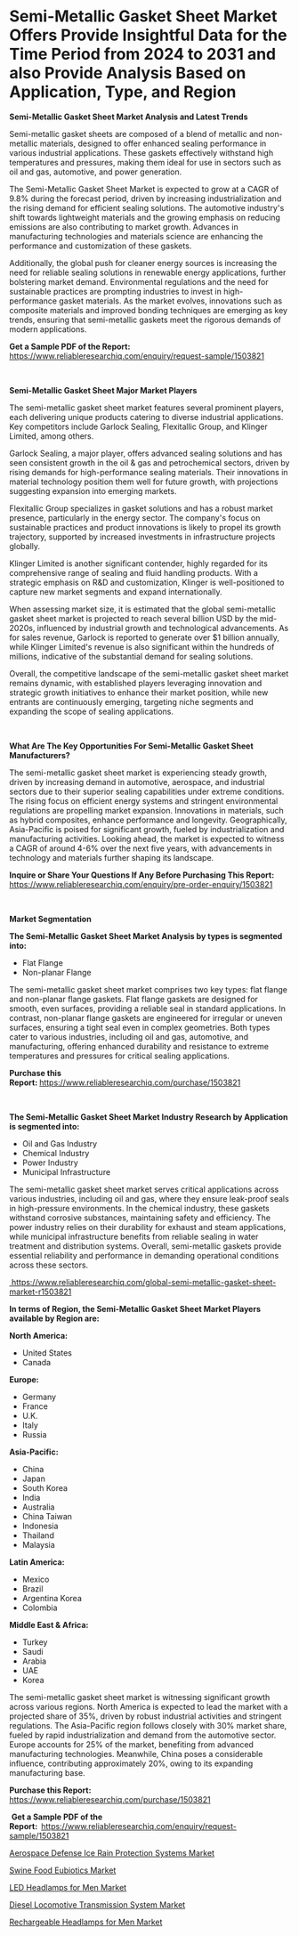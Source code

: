 <p><h1>Semi-Metallic Gasket Sheet Market Offers Provide Insightful Data for the Time Period from 2024 to 2031 and also Provide Analysis Based on Application, Type, and Region</h1></p><p><strong>Semi-Metallic Gasket Sheet Market Analysis and Latest Trends</strong></p>
<p><p>Semi-metallic gasket sheets are composed of a blend of metallic and non-metallic materials, designed to offer enhanced sealing performance in various industrial applications. These gaskets effectively withstand high temperatures and pressures, making them ideal for use in sectors such as oil and gas, automotive, and power generation.</p><p>The Semi-Metallic Gasket Sheet Market is expected to grow at a CAGR of 9.8% during the forecast period, driven by increasing industrialization and the rising demand for efficient sealing solutions. The automotive industry's shift towards lightweight materials and the growing emphasis on reducing emissions are also contributing to market growth. Advances in manufacturing technologies and materials science are enhancing the performance and customization of these gaskets.</p><p>Additionally, the global push for cleaner energy sources is increasing the need for reliable sealing solutions in renewable energy applications, further bolstering market demand. Environmental regulations and the need for sustainable practices are prompting industries to invest in high-performance gasket materials. As the market evolves, innovations such as composite materials and improved bonding techniques are emerging as key trends, ensuring that semi-metallic gaskets meet the rigorous demands of modern applications.</p></p>
<p><strong>Get a Sample PDF of the Report:&nbsp;</strong> <a href="https://www.reliableresearchiq.com/enquiry/request-sample/1503821?utm_campaign=904&utm_medium=2&utm_source=Github&utm_content=ia&utm_term=08122024&utm_id=semi-metallic-gasket-sheet">https://www.reliableresearchiq.com/enquiry/request-sample/1503821</a></p>
<p>&nbsp;</p>
<p><strong>Semi-Metallic Gasket Sheet Major Market Players</strong></p>
<p><p>The semi-metallic gasket sheet market features several prominent players, each delivering unique products catering to diverse industrial applications. Key competitors include Garlock Sealing, Flexitallic Group, and Klinger Limited, among others.</p><p>Garlock Sealing, a major player, offers advanced sealing solutions and has seen consistent growth in the oil & gas and petrochemical sectors, driven by rising demands for high-performance sealing materials. Their innovations in material technology position them well for future growth, with projections suggesting expansion into emerging markets.</p><p>Flexitallic Group specializes in gasket solutions and has a robust market presence, particularly in the energy sector. The company's focus on sustainable practices and product innovations is likely to propel its growth trajectory, supported by increased investments in infrastructure projects globally.</p><p>Klinger Limited is another significant contender, highly regarded for its comprehensive range of sealing and fluid handling products. With a strategic emphasis on R&D and customization, Klinger is well-positioned to capture new market segments and expand internationally.</p><p>When assessing market size, it is estimated that the global semi-metallic gasket sheet market is projected to reach several billion USD by the mid-2020s, influenced by industrial growth and technological advancements. As for sales revenue, Garlock is reported to generate over $1 billion annually, while Klinger Limited's revenue is also significant within the hundreds of millions, indicative of the substantial demand for sealing solutions.</p><p>Overall, the competitive landscape of the semi-metallic gasket sheet market remains dynamic, with established players leveraging innovation and strategic growth initiatives to enhance their market position, while new entrants are continuously emerging, targeting niche segments and expanding the scope of sealing applications.</p></p>
<p>&nbsp;</p>
<p><strong>What Are The Key Opportunities For Semi-Metallic Gasket Sheet Manufacturers?</strong></p>
<p><p>The semi-metallic gasket sheet market is experiencing steady growth, driven by increasing demand in automotive, aerospace, and industrial sectors due to their superior sealing capabilities under extreme conditions. The rising focus on efficient energy systems and stringent environmental regulations are propelling market expansion. Innovations in materials, such as hybrid composites, enhance performance and longevity. Geographically, Asia-Pacific is poised for significant growth, fueled by industrialization and manufacturing activities. Looking ahead, the market is expected to witness a CAGR of around 4-6% over the next five years, with advancements in technology and materials further shaping its landscape.</p></p>
<p><strong>Inquire or Share Your Questions If Any Before Purchasing This Report:</strong> <a href="https://www.reliableresearchiq.com/enquiry/pre-order-enquiry/1503821?utm_campaign=904&utm_medium=2&utm_source=Github&utm_content=ia&utm_term=08122024&utm_id=semi-metallic-gasket-sheet">https://www.reliableresearchiq.com/enquiry/pre-order-enquiry/1503821</a></p>
<p>&nbsp;</p>
<p><strong>Market Segmentation</strong></p>
<p><strong>The Semi-Metallic Gasket Sheet Market Analysis by types is segmented into:</strong></p>
<p><ul><li>Flat Flange</li><li>Non-planar Flange</li></ul></p>
<p><p>The semi-metallic gasket sheet market comprises two key types: flat flange and non-planar flange gaskets. Flat flange gaskets are designed for smooth, even surfaces, providing a reliable seal in standard applications. In contrast, non-planar flange gaskets are engineered for irregular or uneven surfaces, ensuring a tight seal even in complex geometries. Both types cater to various industries, including oil and gas, automotive, and manufacturing, offering enhanced durability and resistance to extreme temperatures and pressures for critical sealing applications.</p></p>
<p><strong>Purchase this Report:&nbsp;</strong><a href="https://www.reliableresearchiq.com/purchase/1503821?utm_campaign=904&utm_medium=2&utm_source=Github&utm_content=ia&utm_term=08122024&utm_id=semi-metallic-gasket-sheet">https://www.reliableresearchiq.com/purchase/1503821</a></p>
<p>&nbsp;</p>
<p><strong>The Semi-Metallic Gasket Sheet Market Industry Research by Application is segmented into:</strong></p>
<p><ul><li>Oil and Gas Industry</li><li>Chemical Industry</li><li>Power Industry</li><li>Municipal Infrastructure</li></ul></p>
<p><p>The semi-metallic gasket sheet market serves critical applications across various industries, including oil and gas, where they ensure leak-proof seals in high-pressure environments. In the chemical industry, these gaskets withstand corrosive substances, maintaining safety and efficiency. The power industry relies on their durability for exhaust and steam applications, while municipal infrastructure benefits from reliable sealing in water treatment and distribution systems. Overall, semi-metallic gaskets provide essential reliability and performance in demanding operational conditions across these sectors.</p></p>
<p><a href="https://www.reliableresearchiq.com/global-semi-metallic-gasket-sheet-market-r1503821?utm_campaign=904&utm_medium=2&utm_source=Github&utm_content=ia&utm_term=08122024&utm_id=semi-metallic-gasket-sheet">&nbsp;https://www.reliableresearchiq.com/global-semi-metallic-gasket-sheet-market-r1503821</a></p>
<p><strong>In terms of Region, the Semi-Metallic Gasket Sheet Market Players available by Region are:</strong></p>
<p>
    <p> <strong> North America: </strong>
        <ul>
            <li>United States</li>
            <li>Canada</li>
        </ul>
        </p> 
    <p> <strong> Europe: </strong>
        <ul>
            <li>Germany</li>
            <li>France</li>
            <li>U.K.</li>
            <li>Italy</li>
            <li>Russia</li>
        </ul>
        </p> 
    <p> <strong> Asia-Pacific: </strong>
        <ul>
            <li>China</li>
            <li>Japan</li>
            <li>South Korea</li>
            <li>India</li>
            <li>Australia</li>
            <li>China Taiwan</li>
            <li>Indonesia</li>
            <li>Thailand</li>
            <li>Malaysia</li>
        </ul>
        </p> 
    <p> <strong> Latin America: </strong>
        <ul>
            <li>Mexico</li>
            <li>Brazil</li>
            <li>Argentina Korea</li>
            <li>Colombia</li>
        </ul>
        </p> 
    <p> <strong> Middle East & Africa: </strong>
        <ul>
            <li>Turkey</li>
            <li>Saudi</li>
            <li>Arabia</li>
            <li>UAE</li>
            <li>Korea</li>
        </ul>
    </p>
    </p>
<p><p>The semi-metallic gasket sheet market is witnessing significant growth across various regions. North America is expected to lead the market with a projected share of 35%, driven by robust industrial activities and stringent regulations. The Asia-Pacific region follows closely with 30% market share, fueled by rapid industrialization and demand from the automotive sector. Europe accounts for 25% of the market, benefiting from advanced manufacturing technologies. Meanwhile, China poses a considerable influence, contributing approximately 20%, owing to its expanding manufacturing base.</p></p>
<p><strong>Purchase this Report: </strong><a href="https://www.reliableresearchiq.com/purchase/1503821?utm_campaign=904&utm_medium=2&utm_source=Github&utm_content=ia&utm_term=08122024&utm_id=semi-metallic-gasket-sheet">https://www.reliableresearchiq.com/purchase/1503821</a></p>
<p>&nbsp;<strong>Get a Sample PDF of the Report:&nbsp;&nbsp;</strong><a href="https://www.reliableresearchiq.com/enquiry/request-sample/1503821?utm_campaign=904&utm_medium=2&utm_source=Github&utm_content=ia&utm_term=08122024&utm_id=semi-metallic-gasket-sheet">https://www.reliableresearchiq.com/enquiry/request-sample/1503821</a></p>
<p><strong></strong></p>
<p><p><a href="https://www.linkedin.com/pulse/aerospace-defense-ice-rain-protection-systems-market-size-grow-lrase?utm_campaign=904&utm_medium=2&utm_source=Github&utm_content=ia&utm_term=08122024&utm_id=semi-metallic-gasket-sheet">Aerospace Defense Ice Rain Protection Systems Market</a></p><p><a href="https://www.linkedin.com/pulse/the-hashub-gdiff?utm_campaign=904&utm_medium=2&utm_source=Github&utm_content=ia&utm_term=08122024&utm_id=semi-metallic-gasket-sheet">Swine Food Eubiotics Market</a></p><p><a href="https://github.com/antonioc6hal/Market-Research-Report-List-1/blob/main/led-headlamps-for-men-market.md?utm_campaign=904&utm_medium=2&utm_source=Github&utm_content=ia&utm_term=08122024&utm_id=semi-metallic-gasket-sheet">LED Headlamps for Men Market</a></p><p><a href="https://www.linkedin.com/pulse/diesel-locomotive-transmission-system-market-expected-see-umzpf?utm_campaign=904&utm_medium=2&utm_source=Github&utm_content=ia&utm_term=08122024&utm_id=semi-metallic-gasket-sheet">Diesel Locomotive Transmission System Market</a></p><p><a href="https://github.com/osbornrdaflalo/Market-Research-Report-List-1/blob/main/rechargeable-headlamps-for-men-market.md?utm_campaign=904&utm_medium=2&utm_source=Github&utm_content=ia&utm_term=08122024&utm_id=semi-metallic-gasket-sheet">Rechargeable Headlamps for Men Market</a></p></p>